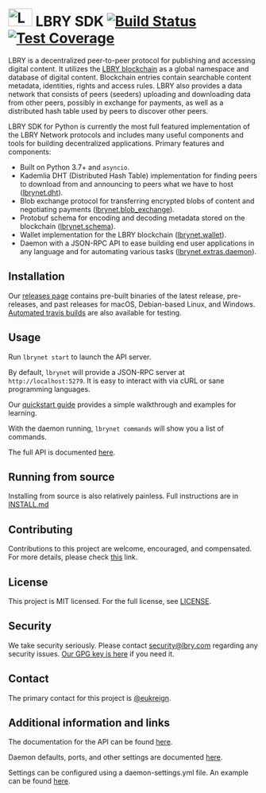 # <img src="https://raw.githubusercontent.com/lbryio/lbry/master/lbry/lbry.png" alt="LBRY" width="48" height="36" /> LBRY SDK [![Build Status](https://travis-ci.org/lbryio/lbry.svg?branch=master)](https://travis-ci.org/lbryio/lbry) [![Test Coverage](https://codecov.io/gh/lbryio/lbry/branch/master/graph/badge.svg)](https://codecov.io/gh/lbryio/lbry)

LBRY is a decentralized peer-to-peer protocol for publishing and accessing digital content. It utilizes the [LBRY blockchain](https://github.com/lbryio/lbrycrd) as a global namespace and database of digital content. Blockchain entries contain searchable content metadata, identities, rights and access rules. LBRY also provides a data network that consists of peers (seeders) uploading and downloading data from other peers, possibly in exchange for payments, as well as a distributed hash table used by peers to discover other peers.

LBRY SDK for Python is currently the most full featured implementation of the LBRY Network protocols and includes many useful components and tools for building decentralized applications. Primary features and components:

 * Built on Python 3.7+ and `asyncio`.
 * Kademlia DHT (Distributed Hash Table) implementation for finding peers to download from and announcing to peers what we have to host ([lbrynet.dht](https://github.com/lbryio/lbry/tree/master/lbrynet/dht)).
 * Blob exchange protocol for transferring encrypted blobs of content and negotiating payments ([lbrynet.blob_exchange](https://github.com/lbryio/lbry/tree/master/lbrynet/blob_exchange)).
 * Protobuf schema for encoding and decoding metadata stored on the blockchain ([lbrynet.schema](https://github.com/lbryio/lbry/tree/master/lbrynet/schema)).
 * Wallet implementation for the LBRY blockchain ([lbrynet.wallet](https://github.com/lbryio/lbry/tree/master/lbrynet/wallet)).
 * Daemon with a JSON-RPC API to ease building end user applications in any language and for automating various tasks ([lbrynet.extras.daemon](https://github.com/lbryio/lbry/tree/master/lbrynet/extras/daemon)). 

## Installation

Our [releases page](https://github.com/lbryio/lbry/releases) contains pre-built binaries of the latest release, pre-releases, and past releases for macOS, Debian-based Linux, and Windows. [Automated travis builds](http://build.lbry.io/daemon/) are also available for testing.

## Usage

Run `lbrynet start` to launch the API server.

By default, `lbrynet` will provide a JSON-RPC server at `http://localhost:5279`. It is easy to interact with via cURL or sane programming languages.

Our [quickstart guide](https://lbry.tech/playground) provides a simple walkthrough and examples for learning.

With the daemon running, `lbrynet commands` will show you a list of commands.

The full API is documented [here](https://lbry.tech/api/sdk).

## Running from source

Installing from source is also relatively painless. Full instructions are in [INSTALL.md](INSTALL.md)

## Contributing

Contributions to this project are welcome, encouraged, and compensated. For more details, please check [this](https://lbry.tech/contribute) link.

## License

This project is MIT licensed. For the full license, see [LICENSE](LICENSE).

## Security

We take security seriously. Please contact security@lbry.com regarding any security issues. [Our GPG key is here](https://lbry.com/faq/gpg-key) if you need it.

## Contact

The primary contact for this project is [@eukreign](mailto:lex@lbry.com).

## Additional information and links

The documentation for the API can be found [here](https://lbry.tech/api/sdk).

Daemon defaults, ports, and other settings are documented [here](https://lbry.tech/resources/daemon-settings).

Settings can be configured using a daemon-settings.yml file. An example can be found [here](https://github.com/lbryio/lbry/blob/master/example_daemon_settings.yml).
